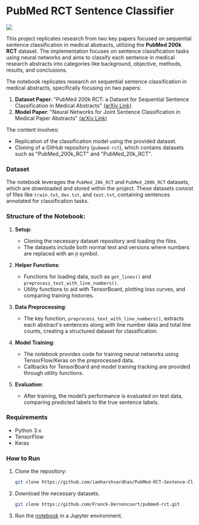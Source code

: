 
# PubMed RCT Sentence Classifier

<img src="https://encrypted-tbn0.gstatic.com/images?q=tbn:ANd9GcRZ4K3IMdG9fQT-Fz-H1RypHhjDHVzLkC5_CA&s">

This project replicates research from two key papers focused on sequential sentence classification in medical abstracts, utilizing the **PubMed 200k RCT** dataset. The implementation focuses on sentence classification tasks using neural networks and aims to classify each sentence in medical research abstracts into categories like background, objective, methods, results, and conclusions.

The notebook replicates research on sequential sentence classification in medical abstracts, specifically focusing on two papers:

1. **Dataset Paper**: "PubMed 200k RCT: a Dataset for Sequential Sentence Classification in Medical Abstracts" [(arXiv Link)](https://arxiv.org/pdf/1710.06071)
2. **Model Paper**: "Neural Networks for Joint Sentence Classification in Medical Paper Abstracts" [(arXiv Link)](https://arxiv.org/pdf/1612.05251)

The content involves:

- Replication of the classification model using the provided dataset.
- Cloning of a GitHub repository (`pubmed-rct`), which contains datasets such as "PubMed_200k_RCT" and "PubMed_20k_RCT".

### Dataset
The notebook leverages the `PubMed_20k_RCT` and `PubMed_200k_RCT` datasets, which are downloaded and stored within the project. These datasets consist of files like `train.txt`, `dev.txt`, and `test.txt`, containing sentences annotated for classification tasks.

### Structure of the Notebook:
1. **Setup**: 
   - Cloning the necessary dataset repository and loading the files.
   - The datasets include both normal text and versions where numbers are replaced with an `@` symbol.
   
2. **Helper Functions**: 
   - Functions for loading data, such as `get_lines()` and `preprocess_text_with_line_numbers()`.
   - Utility functions to aid with TensorBoard, plotting loss curves, and comparing training histories.

3. **Data Preprocessing**:
   - The key function, `preprocess_text_with_line_numbers()`, extracts each abstract's sentences along with line number data and total line counts, creating a structured dataset for classification.

4. **Model Training**:
   - The notebook provides code for training neural networks using TensorFlow/Keras on the preprocessed data.
   - Callbacks for TensorBoard and model training tracking are provided through utility functions.

5. **Evaluation**:
   - After training, the model’s performance is evaluated on test data, comparing predicted labels to the true sentence labels.

### Requirements
- Python 3.x
- TensorFlow
- Keras

### How to Run
1. Clone the repository:
    ```bash
    git clone https://github.com/iamharshvardhan/PubMed-RCT-Sentence-Classifier.git
    ```
2. Download the necessary datasets.
    ```bash
    git clone https://github.com/Franck-Dernoncourt/pubmed-rct.git
    ```
3. Run the [notebook]("pubmed_rct_sentence_classifier.ipynb") in a Jupyter environment.

